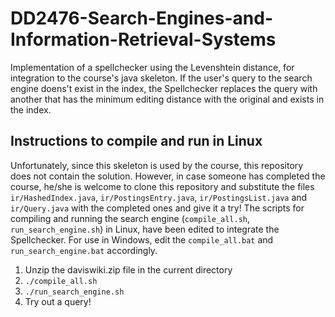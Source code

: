 # DD2476-Search-Engines-and-Information-Retrieval-Systems
Implementation of a spellchecker using the Levenshtein distance, for integration to the course's java skeleton. If the user's query to the search engine doens't exist in the index, the Spellchecker replaces the query with another that has the minimum editing distance with the original and exists in the index. 

## Instructions to compile and run in Linux
Unfortunately, since this skeleton is used by the course, this repository does not contain the solution. However, in case someone has completed the course, he/she is welcome to clone this repository and substitute the files `ir/HashedIndex.java`, `ir/PostingsEntry.java`, `ir/PostingsList.java` and `ir/Query.java` with the completed ones and give it a try! The scripts for compiling and running the search engine (`compile_all.sh`, `run_search_engine.sh`) in Linux, have been edited to integrate the Spellchecker. For use in Windows, edit the `compile_all.bat` and `run_search_engine.bat` accordingly.

1) Unzip the daviswiki.zip file in the current directory
2) `./compile_all.sh`
3) `./run_search_engine.sh`
4) Try out a query!
